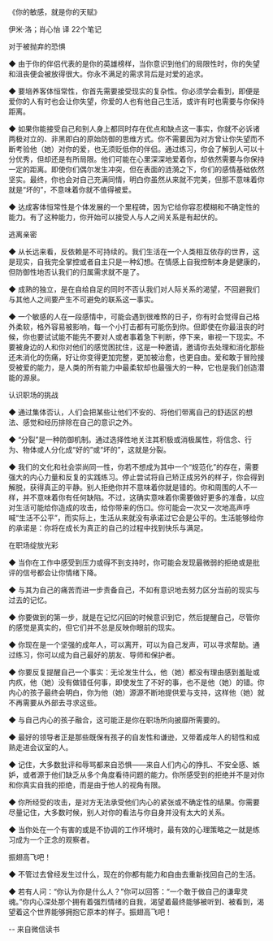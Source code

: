 《你的敏感，就是你的天赋》

伊米·洛；肖心怡 译
22个笔记

对于被抛弃的恐惧

◆ 由于你的伴侣代表的是你的英雄榜样，当你意识到他们的局限性时，你的失望和沮丧便会被放得很大。你永不满足的需求背后是对爱的追求。

◆ 要培养客体恒常性，你首先需要接受现实的复杂性。你必须学会看到，即便是爱你的人有时也会让你失望，你爱的人也有他自己生活，或许有时也需要与你保持距离。

◆ 如果你能接受自己和别人身上都同时存在优点和缺点这一事实，你就不必诉诸两极对立的、非黑即白的原始防御的思维方式。你不需要因为对方曾让你失望而不断考验他（她）对你的爱，也无须贬低你的伴侣。通过练习，你会了解到人可以十分优秀，但却还是有所局限。他们可能在心里深深地爱着你，却依然需要与你保持一定的距离。即使你们偶尔发生冲突，但在表面的涟漪之下，你们的感情基础依然坚实。最终，你也会对自己充满同情，明白你虽然从来就不完美，但那不意味着你就是“坏的”，不意味着你就不值得被爱。

◆ 达成客体恒常性是个体发展的一个里程碑，因为它给你容忍模糊和不确定性的能力。有了这种能力，你开始可以接受人与人之间关系是有起伏的。


逃离亲密

◆ 从长远来看，反依赖是不可持续的。我们生活在一个人类相互依存的世界，这是现实，自我完全掌控或者自主只是一种幻想。在情感上自我控制本身是健康的，但防御性地否认我们的归属需求就不是了。

◆ 成熟的独立，是在自给自足的同时不否认我们对人际关系的渴望，不回避我们与其他人之间要产生不可避免的联系这一事实。

◆ 一个敏感的人在一段感情中，可能会遇到很难熬的日子，你有时会觉得自己格外柔软，格外容易被影响，每一个小打击都有可能伤到你。但即使在你最沮丧的时候，你也要试试能不能先不要对人或者事着急下判断，停下来，审视一下现实。不要被身边的人和你对他们的感觉困扰住，这是一种邀请，邀请你去处理和消化那些还未消化的伤痛，好让你变得更加完整，更加被治愈，也更自由。爱和敢于冒险接受被爱的能力，是人类的所有能力中最柔软却也最强大的一种，它也是我们创造潜能的源泉。


认识职场的挑战

◆ 通过集体否认，人们会把某些让他们不安的、将他们带离自己的舒适区的想法、感觉和经历排除在自己的意识之外。

◆ “分裂”是一种防御机制。通过选择性地关注其积极或消极属性，将信念、行为、物体或人分化成“好的”或“坏的”，这就是分裂。

◆ 我们的文化和社会崇尚同一性，你若不想成为其中一个“规范化”的存在，需要强大的内心力量和反复的实践练习。停止尝试将自己矫正成另外的样子，你会得到解脱，获得真正的平静。别人拒绝你并不意味着你就是错的。你和周围的人不一样，并不意味着你有任何缺陷。不过，这确实意味着你需要做好更多的准备，以应对生活可能给你造成的攻击，给你带来的伤口。你可能会一次又一次地高声呼喊“生活不公平”，而实际上，生活从来就没有承诺过它会是公平的。生活能够给你的承诺是：你将在成长为真正的自己的过程中找到快乐与满足。


在职场绽放光彩

◆ 当你在工作中感受到压力或得不到支持时，你可能会发现最微弱的拒绝或是批评的信号都会让你情绪下降。

◆ 与其为自己的痛苦而进一步责备自己，不如有意识地去努力区分当前的现实与过去的记忆。

◆ 你要做到的第一步，就是在记忆闪回的时候意识到它，然后提醒自己，尽管你的感觉是真实的，但它们并不总是反映你眼前的现实。

◆ 你现在是一个坚强的成年人，可以离开，可以为自己发声，可以寻求帮助。通过练习，你可以成为自己最好的朋友、导师和保护者。

◆ 你要反复提醒自己一个事实：无论发生什么，他（她）都没有理由感到羞耻或内疚，他（她）没有做错任何事，即使发生了不好的事，也不是他（她）的错。你内心的孩子最终会明白，你为他（她）源源不断地提供爱与支持，这样他（她）就不再需要从外部去寻求这些。

◆ 与自己内心的孩子融合，这可能正是你在职场所向披靡所需要的。

◆ 最好的领导者正是那些既保有孩子的自发性和谦逊，又带着成年人的韧性和成熟走进会议室的人。

◆ 记住，大多数批评和辱骂都来自恐惧——来自人们内心的挣扎、不安全感、嫉妒，或者源于他们缺乏从多个角度看待问题的能力。你所感受到的拒绝并不是对你和你真实自我的拒绝，而是由于他人的视角有限。

◆ 你所经受的攻击，是对方无法承受他们内心的紧张或不确定性的结果。你需要尽量记住，大多数时候，别人对你的看法与你自身并没有太大的关系。

◆ 当你处在一个有害的或是不协调的工作环境时，最有效的心理策略之一就是练习成为一个正念的观察者。


振翅高飞吧！

◆ 不管过去曾经发生过什么，现在的你都有能力和自由去重新找回自己的生活。

◆ 若有人问：“你认为你是什么人？”你可以回答：“一个敢于做自己的谦卑灵魂。”你内心深处那个拥有着强烈情绪的自我，渴望着最终能够被听到、被看到，渴望着这个世界能够拥抱它原本的样子。振翅高飞吧！

-- 来自微信读书
